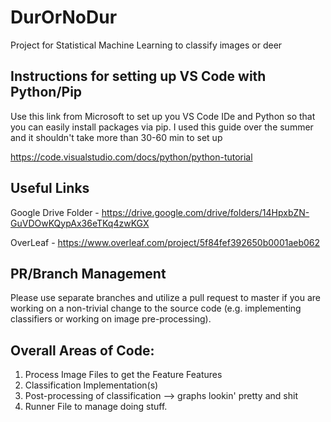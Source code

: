 # DurOrNoDur
Project for Statistical Machine Learning to classify images or deer

## Instructions for setting up VS Code with Python/Pip
Use this link from Microsoft to set up you VS Code IDe and Python so that you can easily install packages via pip. I used this guide over the summer and it shouldn't take more than 30-60 min to set up 

https://code.visualstudio.com/docs/python/python-tutorial

## Useful Links
Google Drive Folder - https://drive.google.com/drive/folders/14HpxbZN-GuVDOwKQypAx36eTKq4zwKGX

OverLeaf - https://www.overleaf.com/project/5f84fef392650b0001aeb062

## PR/Branch Management
Please use separate branches and utilize a pull request to master if you are working on a non-trivial change to the source code (e.g. implementing classifiers or working on image pre-processing).

## Overall Areas of Code:
1. Process Image Files to get the Feature Features 
2. Classification Implementation(s)
3. Post-processing of classification --> graphs lookin' pretty and shit
4. Runner File to manage doing stuff.
